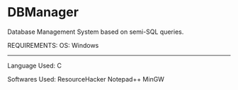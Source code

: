 # DBManager
Database Management System based on semi-SQL queries.

REQUIREMENTS:
OS: Windows

----------------------------------------------------------
Language Used: C

Softwares Used:
ResourceHacker
Notepad++
MinGW

